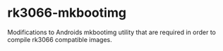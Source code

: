 rk3066-mkbootimg
================

Modifications to Androids mkbootimg utility that are required in order to compile rk3066 compatible images.